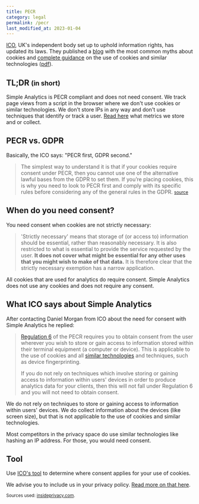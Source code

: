 ```yaml
---
title: PECR
category: legal
permalink: /pecr
last_modified_at: 2023-01-04
---
```


[ICO](https://ico.org.uk/), UK's independent body set up to uphold information rights, has updated its laws. They published a [blog](https://ico.org.uk/about-the-ico/news-and-events/news-and-blogs/2019/07/blog-cookies-what-does-good-look-like/) with the most common myths about cookies and [complete guidance](https://ico.org.uk/for-organisations/guide-to-pecr/guidance-on-the-use-of-cookies-and-similar-technologies/) on the use of cookies and similar technologies ([pdf](https://ico.org.uk/media/for-organisations/guide-to-pecr/guidance-on-the-use-of-cookies-and-similar-technologies-1-0.pdf)).

## TL;DR <small>(in short)</small>

Simple Analytics is PECR compliant and does not need consent. We track page views from a script in the browser where we don't use cookies or similar technologies. We don't store IPs in any way and don't use techniques that identify or track a user. [Read here](/what-we-collect) what metrics we store and or collect.

## PECR vs. GDPR

Basically, the ICO says: "PECR first, GDPR second."

> The simplest way to understand it is that if your cookies require consent under PECR, then you cannot use one of the alternative lawful bases from the GDPR to set them. If you’re placing cookies, this is why you need to look to PECR first and comply with its specific rules before considering any of the general rules in the GDPR.
> <small>[source](https://ico.org.uk/for-organisations/guide-to-pecr/guidance-on-the-use-of-cookies-and-similar-technologies/how-do-the-cookie-rules-relate-to-the-gdpr/#GDPR3)</small>

## When do you need consent?

You need consent when cookies are not strictly necessary:

> 'Strictly necessary' means that storage of (or access to) information should be essential, rather than reasonably necessary. It is also restricted to what is essential to provide the service requested by the user. **It does not cover what might be essential for any other uses that you might wish to make of that data.** It is therefore clear that the strictly necessary exemption has a narrow application.

All cookies that are used for analytics do require consent. Simple Analytics does not use any cookies and does not require any consent.

## What ICO says about Simple Analytics

After contacting Daniel Morgan from ICO about the need for consent with Simple Analytics he replied:

> [Regulation 6](https://ico.org.uk/for-organisations/guide-to-pecr/guidance-on-the-use-of-cookies-and-similar-technologies/what-are-the-rules-on-cookies-and-similar-technologies/#rules1) of the PECR requires you to obtain consent from the user wherever you wish to store or gain access to information stored within their terminal equipment (a computer or device). This is applicable to the use of cookies and all [similar technologies](https://ico.org.uk/for-organisations/guide-to-pecr/guidance-on-the-use-of-cookies-and-similar-technologies/what-are-cookies-and-similar-technologies/#cookies5) and techniques, such as device fingerprinting.
>
> If you do not rely on techniques which involve storing or gaining access to information within users' devices in order to produce analytics data for your clients, then this will not fall under Regulation 6 and you will not need to obtain consent.

We do not rely on techniques to store or gaining access to information within users' devices. We do collect information about the devices (like screen size), but that is not applicable to the use of cookies and similar technologies.

Most competitors in the privacy space do use similar technologies like hashing an IP address. For those, you would need consent.

## Tool

Use [ICO's tool](https://ico.org.uk/for-organisations/where-does-consent-apply-for-cookies/) to determine where consent applies for your use of cookies.

We advise you to include us in your privacy policy. [Read more on that here](your-privacy-policy).

<small>Sources used: [insideprivacy.com](https://www.insideprivacy.com/data-privacy/ico-updates-guidance-on-cookies-and-similar-technologies/).</small>

